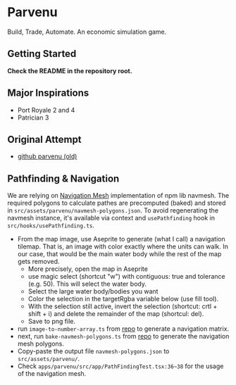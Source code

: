 # Parvenu

Build, Trade, Automate. An economic simulation game.

## Getting Started

**Check the README in the repository root.**

## Major Inspirations

- Port Royale 2 and 4
- Patrician 3

## Original Attempt

- [github parvenu (old)](https://github.com/mkraenz/parvenu)

## Pathfinding & Navigation

We are relying on [Navigation Mesh](https://en.wikipedia.org/wiki/Navigation_mesh) implementation of npm lib navmesh. The required polygons to calculate pathes are precomputed (baked) and stored in `src/assets/parvenu/navmesh-polygons.json`. To avoid regenerating the navmesh instance, it's available via context and `usePathfinding` hook in `src/hooks/usePathfinding.ts`.

- From the map image, use Aseprite to generate (what I call) a navigation tilemap. That is, an image with color exactly where the units can walk. In our case, that would be the main water body while the rest of the map gets removed.
  - More precisely, open the map in Aseprite
  - use magic select (shortcut "w") with contiguous: true and tolerance (e.g. 50). This will select the water body.
  - Select the large water body/bodies you want
  - Color the selection in the targetRgba variable below (use fill tool).
  - With the selection still active, invert the selection (shortcut: crtl + shift + i) and delete the remainder of the map (shortcul: del).
  - Save to png file.
- run `image-to-number-array.ts` from [repo](https://github.com/mkraenz/remove-margins-from-tilemap/) to generate a navigation matrix.
- next, run `bake-navmesh-polygons.ts` from [repo](https://github.com/mkraenz/remove-margins-from-tilemap/) to generate the navigation mesh polygons.
- Copy-paste the output file `navmesh-polygons.json` to `src/assets/parvenu/`.
- Check `apps/parvenu/src/app/PathFindingTest.tsx:36~38` for the usage of the navigation mesh.
